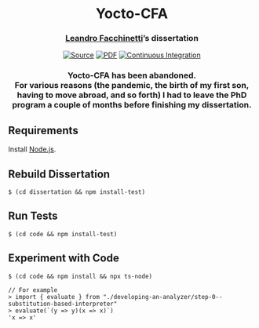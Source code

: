 <h1 align="center">Yocto-CFA</h1>
<h3 align="center"><a href="https://www.leafac.com">Leandro Facchinetti</a>’s dissertation</h3>
<p align="center">
<a href="https://github.com/leafac/yocto-cfa"><img alt="Source" src="https://img.shields.io/badge/Source---"></a>
<a href="dissertation/yocto-cfa.pdf"><img alt="PDF" src="https://img.shields.io/badge/PDF---"></a>
<a href="https://github.com/leafac/yocto-cfa/actions"><img alt="Continuous Integration" src="https://github.com/leafac/yocto-cfa/workflows/.github/workflows/main.yml/badge.svg"></a>
</p>

<h3 align="center">Yocto-CFA has been abandoned.<br>For various reasons (the pandemic, the birth of my first son, having to move abroad, and so forth) I had to leave the PhD program a couple of months before finishing my dissertation.</h3>

## Requirements

Install [Node.js](https://nodejs.org/).

## Rebuild Dissertation

```console
$ (cd dissertation && npm install-test)
```

## Run Tests

```console
$ (cd code && npm install-test)
```

## Experiment with Code

```console
$ (cd code && npm install && npx ts-node)

// For example
> import { evaluate } from "./developing-an-analyzer/step-0--substitution-based-interpreter"
> evaluate(`(y => y)(x => x)`)
'x => x'
```
